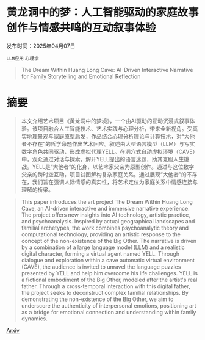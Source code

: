# 黄龙洞中的梦：人工智能驱动的家庭故事创作与情感共鸣的互动叙事体验

发布时间：2025年04月07日

`LLM应用` `心理学`

> The Dream Within Huang Long Cave: AI-Driven Interactive Narrative for Family Storytelling and Emotional Reflection

# 摘要

> 本文介绍艺术项目《黄龙洞中的梦境》，一个由AI驱动的互动沉浸式叙事体验。该项目融合人工智能技术、艺术实践与心理分析，带来全新视角。受真实地理景观与家庭原型启发，作品结合心理分析理论与计算技术，对“大他者不存在”的哲学命题作出艺术回应。叙述由大型语言模型（LLM）与写实数字角色共同驱动，形成虚拟代理YELL。在洞穴式自动虚拟环境（CAVE）中，观众通过对话与探索，解开YELL提出的语言迷题，助其克服人生挑战。YELL是“大他者”的化身，以艺术家父亲为原型创作。通过与这位数字父亲的跨时空互动，项目试图解构复杂家庭关系。通过展现“大他者”的不存在，我们旨在强调人际情感的真实性，将艺术定位为家庭关系中情感连接与理解的桥梁。

> This paper introduces the art project The Dream Within Huang Long Cave, an AI-driven interactive and immersive narrative experience. The project offers new insights into AI technology, artistic practice, and psychoanalysis. Inspired by actual geographical landscapes and familial archetypes, the work combines psychoanalytic theory and computational technology, providing an artistic response to the concept of the non-existence of the Big Other. The narrative is driven by a combination of a large language model (LLM) and a realistic digital character, forming a virtual agent named YELL. Through dialogue and exploration within a cave automatic virtual environment (CAVE), the audience is invited to unravel the language puzzles presented by YELL and help him overcome his life challenges. YELL is a fictional embodiment of the Big Other, modeled after the artist's real father. Through a cross-temporal interaction with this digital father, the project seeks to deconstruct complex familial relationships. By demonstrating the non-existence of the Big Other, we aim to underscore the authenticity of interpersonal emotions, positioning art as a bridge for emotional connection and understanding within family dynamics.

[Arxiv](https://arxiv.org/abs/2504.04968)